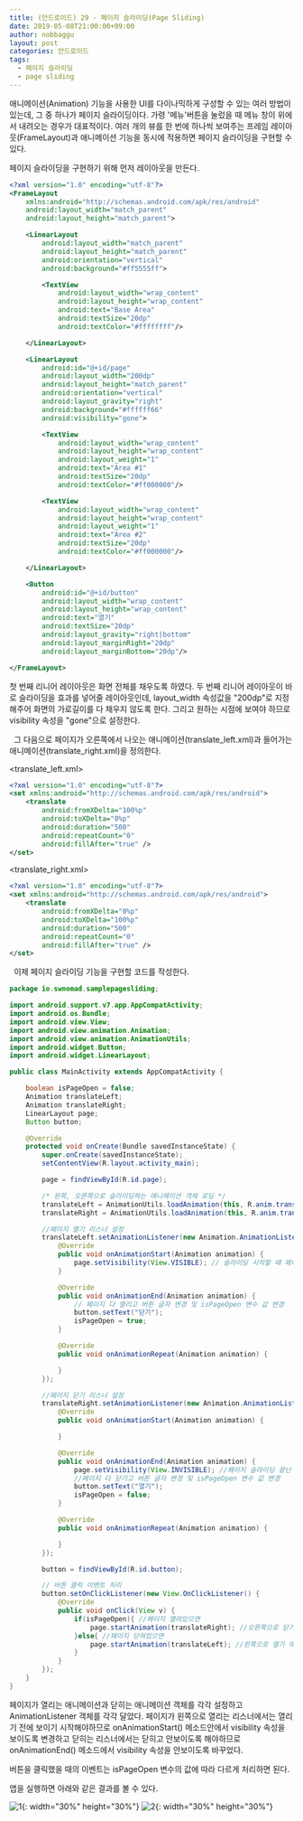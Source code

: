 ```yaml
---
title: (안드로이드) 29 - 페이지 슬라이딩(Page Sliding)
date: 2019-05-08T21:00:00+09:00
author: nobbaggu
layout: post
categories: 안드로이드
tags:
  - 페이지 슬라이딩
  - page sliding
---
```


애니메이션(Animation) 기능을 사용한 UI를 다이나믹하게 구성할 수 있는 여러 방법이 있는데, 그 중 하나가 페이지 슬라이딩이다. 가령 '메뉴'버튼을 눌렀을 때 메뉴 창이 위에서 내려오는 경우가 대표적이다. 여러 개의 뷰를 한 번에 하나씩 보여주는 프레임 레이아웃(FrameLayout)과 애니메이션 기능을 동시에 적용하면 페이지 슬라이딩을 구현할 수 있다.

페이지 슬라이딩을 구현하기 위해 먼저 레이아웃을 만든다.

~~~ xml
<?xml version="1.0" encoding="utf-8"?>
<FrameLayout
    xmlns:android="http://schemas.android.com/apk/res/android"
    android:layout_width="match_parent"
    android:layout_height="match_parent">

    <LinearLayout
        android:layout_width="match_parent"
        android:layout_height="match_parent"
        android:orientation="vertical"
        android:background="#ff5555ff">

        <TextView
            android:layout_width="wrap_content"
            android:layout_height="wrap_content"
            android:text="Base Area"
            android:textSize="20dp"
            android:textColor="#ffffffff"/>

    </LinearLayout>

    <LinearLayout
        android:id="@+id/page"
        android:layout_width="200dp"
        android:layout_height="match_parent"
        android:orientation="vertical"
        android:layout_gravity="right"
        android:background="#ffffff66"
        android:visibility="gone">

        <TextView
            android:layout_width="wrap_content"
            android:layout_height="wrap_content"
            android:layout_weight="1"
            android:text="Area #1"
            android:textSize="20dp"
            android:textColor="#ff000000"/>

        <TextView
            android:layout_width="wrap_content"
            android:layout_height="wrap_content"
            android:layout_weight="1"
            android:text="Area #2"
            android:textSize="20dp"
            android:textColor="#ff000000"/>

    </LinearLayout>

    <Button
        android:id="@+id/button"
        android:layout_width="wrap_content"
        android:layout_height="wrap_content"
        android:text="열기"
        android:textSize="20dp"
        android:layout_gravity="right|bottom"
        android:layout_marginRight="20dp"
        android:layout_marginBottom="20dp"/>

</FrameLayout>
~~~

첫 번째 리니어 레이아웃은 화면 전체를 채우도록 하였다. 두 번째 리니어 레이아웃이 바로 슬라이딩을 효과를 넣어줄 레이아웃인데, layout_width 속성값을 "200dp"로 지정해주어 화면의 가로길이를 다 채우지 않도록 한다. 그리고 원하는 시점에 보여야 하므로 visibility 속성을 "gone"으로 설정한다.

&nbsp;
그 다음으로 페이지가 오른쪽에서 나오는 애니메이션(translate_left.xml)과 들어가는 애니메이션(translate_right.xml)을 정의한다.

\<translate_left.xml\>

~~~ xml
<?xml version="1.0" encoding="utf-8"?>
<set xmlns:android="http://schemas.android.com/apk/res/android">
    <translate
        android:fromXDelta="100%p"
        android:toXDelta="0%p"
        android:duration="500"
        android:repeatCount="0"
        android:fillAfter="true" />
</set>
~~~

\<translate_right.xml\>
~~~ xml
<?xml version="1.0" encoding="utf-8"?>
<set xmlns:android="http://schemas.android.com/apk/res/android">
    <translate
        android:fromXDelta="0%p"
        android:toXDelta="100%p"
        android:duration="500"
        android:repeatCount="0"
        android:fillAfter="true" />
</set>
~~~


&nbsp;
이제 페이지 슬라이딩 기능을 구현할 코드를 작성한다.

~~~ java
package io.swnomad.samplepagesliding;

import android.support.v7.app.AppCompatActivity;
import android.os.Bundle;
import android.view.View;
import android.view.animation.Animation;
import android.view.animation.AnimationUtils;
import android.widget.Button;
import android.widget.LinearLayout;

public class MainActivity extends AppCompatActivity {

    boolean isPageOpen = false;
    Animation translateLeft;
    Animation translateRight;
    LinearLayout page;
    Button button;

    @Override
    protected void onCreate(Bundle savedInstanceState) {
        super.onCreate(savedInstanceState);
        setContentView(R.layout.activity_main);

        page = findViewById(R.id.page);

        /* 왼쪽, 오른쪽으로 슬라이딩하는 애니메이션 객체 로딩 */
        translateLeft = AnimationUtils.loadAnimation(this, R.anim.translate_left);
        translateRight = AnimationUtils.loadAnimation(this, R.anim.translate_right);

        //페이지 열기 리스너 설정
        translateLeft.setAnimationListener(new Animation.AnimationListener() {
            @Override
            public void onAnimationStart(Animation animation) {
                page.setVisibility(View.VISIBLE); // 슬라이딩 시작할 때 페이지 보이게
            }

            @Override
            public void onAnimationEnd(Animation animation) {
                // 페이지 다 열리고 버튼 글자 변경 및 isPageOpen 변수 값 변경
                button.setText("닫기");
                isPageOpen = true;
            }

            @Override
            public void onAnimationRepeat(Animation animation) {

            }
        });

        //페이지 닫기 리스너 설정
        translateRight.setAnimationListener(new Animation.AnimationListener() {
            @Override
            public void onAnimationStart(Animation animation) {

            }

            @Override
            public void onAnimationEnd(Animation animation) {
                page.setVisibility(View.INVISIBLE); //페이지 슬라이딩 끝난 후 페이지 안보이게
                //페이지 다 닫기고 버튼 글자 변경 및 isPageOpen 변수 값 변경
                button.setText("열기");
                isPageOpen = false;
            }

            @Override
            public void onAnimationRepeat(Animation animation) {

            }
        });

        button = findViewById(R.id.button);

        // 버튼 클릭 이벤트 처리
        button.setOnClickListener(new View.OnClickListener() {
            @Override
            public void onClick(View v) {
                if(isPageOpen){ //페이지 열려있으면
                    page.startAnimation(translateRight); //오른쪽으로 닫기 애니메이션 실행
                }else{ //페이지 닫혀있으면
                    page.startAnimation(translateLeft); //왼쪽으로 열기 애니메이션 실행
                }
            }
        });
    }
}
~~~

페이지가 열리는 애니메이션과 닫히는 애니메이션 객체를 각각 설정하고 AnimationListener 객체를 각각 달았다. 페이지가 왼쪽으로 열리는 리스너에서는 열리기 전에 보이기 시작해야하므로 onAnimationStart() 메소드안에서 visibility 속성을 보이도록 변경하고 닫히는 리스너에서는 닫히고 안보이도록 해야하므로 onAnimationEnd() 메소드에서 visibility 속성을 안보이도록 바꾸었다.

버튼을 클릭했을 때의 이벤트는 isPageOpen 변수의 값에 따라 다르게 처리하면 된다.

앱을 실행하면 아래와 같은 결과를 볼 수 있다.

![1](https://nobbaggu.github.io/images/android/29/1.jpg){: width="30%" height="30%"}
![2](https://nobbaggu.github.io/images/android/29/2.jpg){: width="30%" height="30%"}